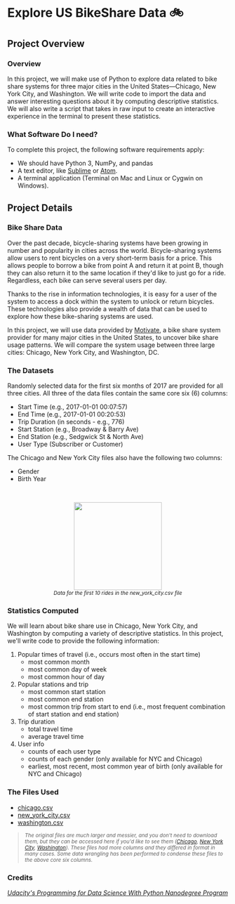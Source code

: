 # Explore US BikeShare Data :bike:

## Project Overview
### Overview
In this project, we will make use of Python to explore data related to bike share systems for three major cities in the United States—Chicago, New York City, and Washington. We will write code to import the data and answer interesting questions about it by computing descriptive statistics. We will also write a script that takes in raw input to create an interactive experience in the terminal to present these statistics.

### What Software Do I need?
To complete this project, the following software requirements apply:
 * We should have Python 3, NumPy, and pandas
 * A text editor, like [Sublime](https://www.sublimetext.com/) or [Atom](https://atom.io/).
 * A terminal application (Terminal on Mac and Linux or Cygwin on Windows).

## Project Details
### Bike Share Data
Over the past decade, bicycle-sharing systems have been growing in number and popularity in cities across the world. Bicycle-sharing systems allow users to rent bicycles on a very short-term basis for a price. This allows people to borrow a bike from point A and return it at point B, though they can also return it to the same location if they'd like to just go for a ride. Regardless, each bike can serve several users per day.

Thanks to the rise in information technologies, it is easy for a user of the system to access a dock within the system to unlock or return bicycles. These technologies also provide a wealth of data that can be used to explore how these bike-sharing systems are used.

In this project, we will use data provided by [Motivate](https://www.motivateco.com/), a bike share system provider for many major cities in the United States, to uncover bike share usage patterns. We will compare the system usage between three large cities: Chicago, New York City, and Washington, DC.

### The Datasets
Randomly selected data for the first six months of 2017 are provided for all three cities. All three of the data files contain the same core six (6) columns:
 * Start Time (e.g., 2017-01-01 00:07:57)
 * End Time (e.g., 2017-01-01 00:20:53)
 * Trip Duration (in seconds - e.g., 776)
 * Start Station (e.g., Broadway & Barry Ave)
 * End Station (e.g., Sedgwick St & North Ave)
 * User Type (Subscriber or Customer)
  
The Chicago and New York City files also have the following two columns:
 * Gender
 * Birth Year  

<br>
<p align="center">
 <img height=200 src="https://video.udacity-data.com/topher/2018/March/5aa771dc_nyc-data/nyc-data.png"><br>
 <small><i>Data for the first 10 rides in the new_york_city.csv file</i></small>
</p>


### Statistics Computed
We will learn about bike share use in Chicago, New York City, and Washington by computing a variety of descriptive statistics. In this project, we'll write code to provide the following information:

 1. Popular times of travel (i.e., occurs most often in the start time)
    * most common month
    * most common day of week
    * most common hour of day
 2. Popular stations and trip
    * most common start station
    * most common end station
    * most common trip from start to end (i.e., most frequent combination of start station and end station)
 3. Trip duration
    * total travel time
    * average travel time
 4. User info
    * counts of each user type
    * counts of each gender (only available for NYC and Chicago)
    * earliest, most recent, most common year of birth (only available for NYC and Chicago)

### The Files Used
 * [chicago.csv](https://drive.google.com/file/d/1n1H4QwZO1Xki2qLIdeNKBLs1Zvmi4CKG/view?usp=sharing)
 * [new_york_city.csv](https://drive.google.com/file/d/1BG-juXKcRqjhjfQEkMKOxfw8adX7ASGg/view?usp=sharing)
 * [washington.csv](https://drive.google.com/file/d/1zegwdZKfRzj2tnmHpnKxkbB8feFsEZJb/view?usp=sharing)

> <small>_The original files are much larger and messier, and you don't need to download them, but they can be accessed here if you'd like to see them ([Chicago](https://www.divvybikes.com/system-data), [New York City](https://www.citibikenyc.com/system-data), [Washington](https://www.capitalbikeshare.com/system-data)). These files had more columns and they differed in format in many cases. Some data wrangling has been performed to condense these files to the above core six columns._</small>

### Credits
[_Udacity's Programming for Data Science With Python Nanodegree Program_](https://www.udacity.com/course/programming-for-data-science-nanodegree--nd104)


